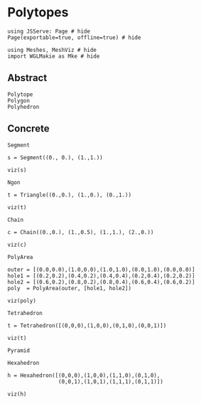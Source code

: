 # Polytopes

```@example polytopes
using JSServe: Page # hide
Page(exportable=true, offline=true) # hide
```

```@example polytopes
using Meshes, MeshViz # hide
import WGLMakie as Mke # hide
```

## Abstract

```@docs
Polytope
Polygon
Polyhedron
```

## Concrete

```@docs
Segment
```

```@example polytopes
s = Segment((0., 0.), (1.,1.))

viz(s)
```

```@docs
Ngon
```

```@example polytopes
t = Triangle((0.,0.), (1.,0.), (0.,1.))

viz(t)
```

```@docs
Chain
```

```@example polytopes
c = Chain((0.,0.), (1.,0.5), (1.,1.), (2.,0.))

viz(c)
```

```@docs
PolyArea
```

```@example polytopes
outer = [(0.0,0.0),(1.0,0.0),(1.0,1.0),(0.0,1.0),(0.0,0.0)]
hole1 = [(0.2,0.2),(0.4,0.2),(0.4,0.4),(0.2,0.4),(0.2,0.2)]
hole2 = [(0.6,0.2),(0.8,0.2),(0.8,0.4),(0.6,0.4),(0.6,0.2)]
poly  = PolyArea(outer, [hole1, hole2])

viz(poly)
```

```@docs
Tetrahedron
```

```@example polytopes
t = Tetrahedron([(0,0,0),(1,0,0),(0,1,0),(0,0,1)])

viz(t)
```

```@docs
Pyramid
```

```@docs
Hexahedron
```

```@example polytopes
h = Hexahedron([(0,0,0),(1,0,0),(1,1,0),(0,1,0),
                (0,0,1),(1,0,1),(1,1,1),(0,1,1)])

viz(h)
```
